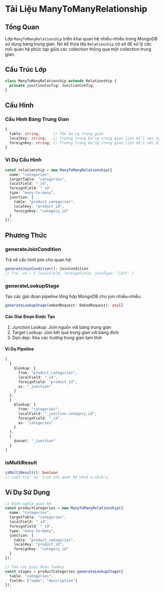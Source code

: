 # Tài Liệu ManyToManyRelationship

## Tổng Quan

Lớp `ManyToManyRelationship` triển khai quan hệ nhiều-nhiều trong MongoDB sử dụng bảng trung gian. Nó kế thừa lớp `Relationship` cơ sở để xử lý các mối quan hệ phức tạp giữa các collection thông qua một collection trung gian.

## Cấu Trúc Lớp

```typescript
class ManyToManyRelationship extends Relationship {
  private junctionConfig: JunctionConfig;
}
```

## Cấu Hình

### Cấu Hình Bảng Trung Gian
```typescript
{
  table: string;      // Tên bảng trung gian
  localKey: string;   // Trường trong bảng trung gian liên kết với nguồn
  foreignKey: string; // Trường trong bảng trung gian liên kết với đích
}
```

### Ví Dụ Cấu Hình
```typescript
const relationship = new ManyToManyRelationship({
  name: "categories",
  targetTable: "categories",
  localField: "_id",
  foreignField: "_id",
  type: "many-to-many",
  junction: {
    table: "product_categories",
    localKey: "product_id",
    foreignKey: "category_id"
  }
});
```

## Phương Thức

### generateJoinCondition
Trả về cấu hình join cho quan hệ:
```typescript
generateJoinCondition(): JoinCondition
// Trả về: { localField, foreignField, joinType: 'left' }
```

### generateLookupStage
Tạo các giai đoạn pipeline tổng hợp MongoDB cho join nhiều-nhiều:
```typescript
generateLookupStage(embedRequest: EmbedRequest): any[]
```

#### Các Giai Đoạn Được Tạo
1. Junction Lookup: Join nguồn với bảng trung gian
2. Target Lookup: Join kết quả trung gian với bảng đích
3. Dọn dẹp: Xóa các trường trung gian tạm thời

#### Ví Dụ Pipeline
```typescript
[
  {
    $lookup: {
      from: "product_categories",
      localField: "_id",
      foreignField: "product_id",
      as: "_junction"
    }
  },
  {
    $lookup: {
      from: "categories",
      localField: "_junction.category_id",
      foreignField: "_id",
      as: "categories"
    }
  },
  {
    $unset: "_junction"
  }
]
```

### isMultiResult
```typescript
isMultiResult(): boolean
// Luôn trả về true cho quan hệ nhiều-nhiều
```

## Ví Dụ Sử Dụng

```typescript
// Định nghĩa quan hệ
const productCategories = new ManyToManyRelationship({
  name: "categories",
  targetTable: "categories",
  localField: "_id",
  foreignField: "_id",
  type: "many-to-many",
  junction: {
    table: "product_categories",
    localKey: "product_id",
    foreignKey: "category_id"
  }
});

// Tạo các giai đoạn lookup
const stages = productCategories.generateLookupStage({
  table: "categories",
  fields: ["name", "description"]
});
```
